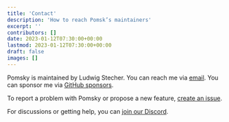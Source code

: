 ```yaml
---
title: 'Contact'
description: 'How to reach Pomsk’s maintainers'
excerpt: ''
contributors: []
date: 2023-01-12T07:30:00+00:00
lastmod: 2023-01-12T07:30:00+00:00
draft: false
images: []
---
```


Pomsky is maintained by Ludwig Stecher. You can reach me via [email](mailto:ludwig.stecher@gmx.de). You can sponsor me via [GitHub sponsors](https://github.com/sponsors/Aloso).

To report a problem with Pomsky or propose a new feature, [create an issue](https://github.com/pomsky-lang/pomsky/issues).

For discussions or getting help, you can [join our Discord](https://discord.gg/uwap2uxMFp).
